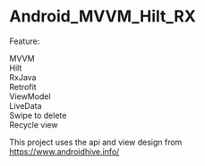 # Android_MVVM_Hilt_RX

Feature: 

MVVM <br>
Hilt <br>
RxJava <br>
Retrofit <br>
ViewModel <br>
LiveData <br>
Swipe to delete <br>
Recycle view



This project uses the api and view design from https://www.androidhive.info/
